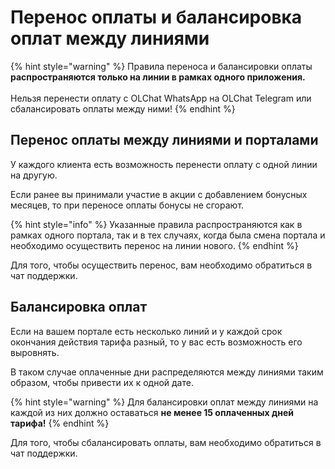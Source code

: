 # Перенос оплаты и балансировка оплат между линиями

{% hint style="warning" %}
Правила переноса и балансировки оплаты **распространяются только на линии в рамках одного приложения.** \
\
Нельзя перенести оплату с OLChat WhatsApp на OLChat Telegram или сбалансировать оплаты между ними!
{% endhint %}

## Перенос оплаты между линиями и порталами

У каждого клиента есть возможность перенести оплату с одной линии на другую.&#x20;

Если ранее вы принимали участие в акции с добавлением бонусных месяцев, то при переносе оплаты бонусы не сгорают.&#x20;

{% hint style="info" %}
Указанные правила распространяются как в рамках одного портала, так и в тех случаях, когда была смена портала и необходимо осуществить перенос на линии нового.&#x20;
{% endhint %}

Для того, чтобы осуществить перенос, вам необходимо обратиться в чат поддержки.&#x20;

## Балансировка оплат

Если на вашем портале есть несколько линий и у каждой срок окончания действия тарифа разный, то у вас есть возможность его выровнять.&#x20;

В таком случае оплаченные дни распределяются между линиями таким образом, чтобы привести их к одной дате.&#x20;

{% hint style="warning" %}
Для балансировки оплат между линиями на каждой из них должно оставаться **не менее 15 оплаченных дней тарифа!**
{% endhint %}

Для того, чтобы сбалансировать оплаты, вам необходимо обратиться в чат поддержки.&#x20;
